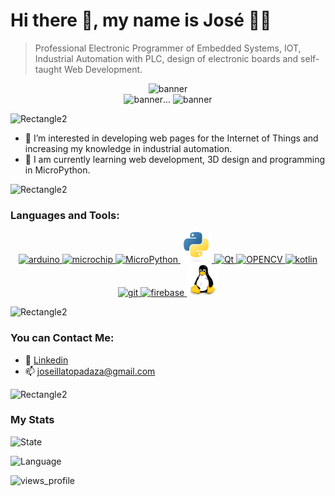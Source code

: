 # Hi there 👋, my name is José 🍕😎
>Professional Electronic Programmer of Embedded Systems, IOT, Industrial Automation with PLC, design of electronic boards and self-taught Web Development.

<p align ="center">
   <img src="https://res.cloudinary.com/pythonid/image/upload/v1621120945/welcome_jtkkfz.gif" alt="banner" width="480"><br/>
   <img src="https://res.cloudinary.com/pythonid/image/upload/v1621120848/arduino_g9h3i1.gif" alt="banner" width="400">...
   <img src="https://res.cloudinary.com/pythonid/image/upload/v1621120889/arduino_love_srg9av.gif" alt="banner" width="400">
</p>

<!--![BannerCenter](https://res.cloudinary.com/pythonid/image/upload/v1621117028/tenor_hqk1kt.gif)-->

![Rectangle2](https://user-images.githubusercontent.com/35740463/114885390-36033080-9dcc-11eb-9003-29e472e3c8ff.jpg)

- 👀 I’m interested in developing web pages for the Internet of Things and increasing my knowledge in industrial automation.
- 🌱 I am currently learning web development, 3D design and programming in MicroPython.


![Rectangle2](https://user-images.githubusercontent.com/35740463/114885390-36033080-9dcc-11eb-9003-29e472e3c8ff.jpg)

### Languages and Tools:
<p align="center">
   <a href="https://www.arduino.cc/" target="_blank">
    <img
      src="https://cdn.worldvectorlogo.com/logos/arduino-1.svg"
      alt="arduino"
      width="50"
      height="50"
    />
  </a>
   
  <a href="https://www.microchip.com" target="_blank">
    <img
      src="https://res.cloudinary.com/pythonid/image/upload/v1621182717/logo/PngItem_1851137_mhvoqn.png"
      alt="microchip"
      width="50"
      height="50"/>
  </a>
   
  <a href="https://micropython.org" target="_blank">
    <img
      src="https://res.cloudinary.com/pythonid/image/upload/v1621141477/logo/kisspng-micropython-esp32-esp8266-microcontroller-5af44aa79ce834.9906087115259593356427_qamsz2.png"
      alt="MicroPython"
      width="50"
      height="50"
    />
  </a>
  
   <a href="https://www.python.org" target="_blank">
       <img
      src="https://raw.githubusercontent.com/devicons/devicon/master/icons/python/python-original.svg"
      alt="python"
      width="50"
      height="50"
        />
   </a>
   
   <a href="https://doc.qt.io/qt-5/qtdesigner-manual.html" target="_blank">
    <img
      src="https://res.cloudinary.com/pythonid/image/upload/v1621181133/logo/pngegg_mrvxol.png"
      alt="Qt"
      width="50"
      height="50"
    />
   </a>
  
  <a href="https://opencv.org" target="_blank">
   <img
      src="https://res.cloudinary.com/pythonid/image/upload/v1621141073/logo/OpenCV_logo_no_text__s2h2kx.png"
      alt="OPENCV"
      width="50"
      height="50"
    />
  </a>
  
  <a href="https://kotlinlang.org" target="_blank">
    <img
      src="https://www.vectorlogo.zone/logos/kotlinlang/kotlinlang-icon.svg"
      alt="kotlin"
      width="50"
      height="50"
    />
  </a>
  
  
  <a href="https://git-scm.com/" target="_blank">
    <img
      src="https://www.vectorlogo.zone/logos/git-scm/git-scm-icon.svg"
      alt="git"
      width="50"
      height="50"
    />
  </a>
  
  <a href="https://firebase.google.com/" target="_blank">
    <img
      src="https://www.vectorlogo.zone/logos/firebase/firebase-icon.svg"
      alt="firebase"
      width="50"
      height="50"
    />
  </a>

  <a href="https://www.linux.org/" target="_blank">
    <img
      src="https://raw.githubusercontent.com/devicons/devicon/master/icons/linux/linux-original.svg"
      alt="linux"
      width="50"
      height="50"
    />
  </a>
  

  

</p>

![Rectangle2](https://user-images.githubusercontent.com/35740463/114885390-36033080-9dcc-11eb-9003-29e472e3c8ff.jpg)
### You can Contact Me:
- 💼 [Linkedin](https://www.linkedin.com/in/jose-illatopa-daza-834939137/)
- 📫 joseillatopadaza@gmail.com

![Rectangle2](https://user-images.githubusercontent.com/35740463/114885390-36033080-9dcc-11eb-9003-29e472e3c8ff.jpg)

### My Stats
![State](https://github-readme-stats.vercel.app/api?username=1PYTHON1&show_icons=true)

![Language](https://github-readme-stats.vercel.app/api/top-langs?username=1PYTHON1&show_icons=true&locale=en&layout=compact)

![views_profile](https://gpvc.arturio.dev/1PYTHON1)

<!---
1PYTHON1/1PYTHON1 is a ✨ special ✨ repository because its `README.md` (this file) appears on your GitHub profile.
You can click the Preview link to take a look at your changes.
--->

